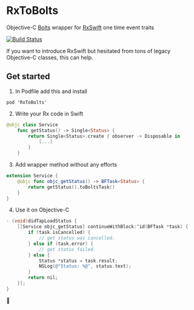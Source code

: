 # RxToBolts

Objective-C [Bolts](https://github.com/BoltsFramework/Bolts-ObjC) wrapper for [RxSwift](https://github.com/ReactiveX/RxSwift) one time event traits

[![Build Status](https://travis-ci.org/junmo-kim/RxToBolts.svg?branch=master)](https://travis-ci.org/junmo-kim/RxToBolts)

If you want to introduce RxSwift but hesitated from tons of legacy Objective-C classes, this can help.

## Get started

1. In Podfile add this and install
```
pod 'RxToBolts'
```

2. Write your Rx code in Swift
```swift
@objc class Service
    func getStatus() -> Single<Status> {
        return Single<Status>.create { observer -> Disposable in
            [...]
        }
    }
```

3. Add wrapper method without any efforts
```swift
extension Service {
    @objc func objc_getStatus() -> BFTask<Status> {
        return getStatus().toBoltsTask()
    }
}
```

4. Use it on Objective-C
```objective-c
- (void)didTapLoadStatus {
    [[Service objc_getStatus] continueWithBlock:^id(BFTask *task) {
        if (task.isCancelled) {
            // get status was cancelled.
        } else if (task.error) {
            // get status failed.
        } else {
            Status *status = task.result;
            NSLog(@"Status: %@", status.text);
        }
        return nil;
    }];
}
```

:tada:
